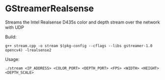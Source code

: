 # GStreamerRealsense
Streams the Intel Realsense D435s color and depth stream over the network with UDP

Build: 
```
g++ stream.cpp -o stream $(pkg-config --cflags --libs gstreamer-1.0 opencv4) -lrealsense2
```

Usage: 
```
./stream <IP_ADDRESS> <COLOR_PORT> <DEPTH_PORT> <FPS> <WIDTH> <HEIGHT> <DEPTH_SCALE>
```

